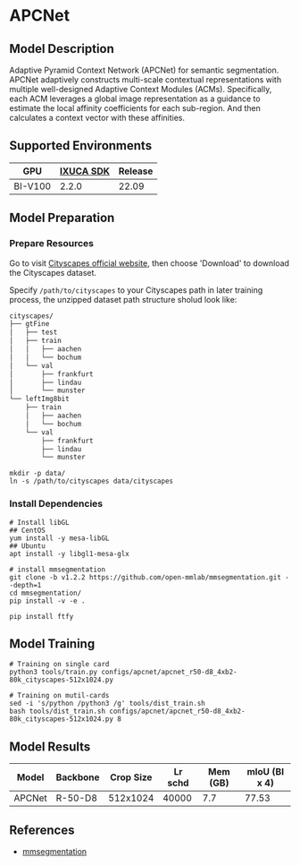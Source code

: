 # APCNet

## Model Description

Adaptive Pyramid Context Network (APCNet) for semantic segmentation. APCNet adaptively constructs multi-scale contextual
representations with multiple well-designed Adaptive Context Modules (ACMs). Specifically, each ACM leverages a global
image representation as a guidance to estimate the local affinity coefficients for each sub-region. And then calculates
a context vector with these affinities.

## Supported Environments

| GPU    | [IXUCA SDK](https://gitee.com/deep-spark/deepspark#%E5%A4%A9%E6%95%B0%E6%99%BA%E7%AE%97%E8%BD%AF%E4%BB%B6%E6%A0%88-ixuca) | Release |
|--------|-----------|---------|
| BI-V100 | 2.2.0     |  22.09  |

## Model Preparation

### Prepare Resources

Go to visit [Cityscapes official website](https://www.cityscapes-dataset.com/), then choose 'Download' to download the
Cityscapes dataset.

Specify `/path/to/cityscapes` to your Cityscapes path in later training process, the unzipped dataset path structure
sholud look like:

```bash
cityscapes/
├── gtFine
│   ├── test
│   ├── train
│   │   ├── aachen
│   │   └── bochum
│   └── val
│       ├── frankfurt
│       ├── lindau
│       └── munster
└── leftImg8bit
    ├── train
    │   ├── aachen
    │   └── bochum
    └── val
        ├── frankfurt
        ├── lindau
        └── munster
```

```shell
mkdir -p data/
ln -s /path/to/cityscapes data/cityscapes
```

### Install Dependencies

```shell
# Install libGL
## CentOS
yum install -y mesa-libGL
## Ubuntu
apt install -y libgl1-mesa-glx

# install mmsegmentation
git clone -b v1.2.2 https://github.com/open-mmlab/mmsegmentation.git --depth=1
cd mmsegmentation/
pip install -v -e .

pip install ftfy
```

## Model Training

```shell
# Training on single card
python3 tools/train.py configs/apcnet/apcnet_r50-d8_4xb2-80k_cityscapes-512x1024.py

# Training on mutil-cards
sed -i 's/python /python3 /g' tools/dist_train.sh
bash tools/dist_train.sh configs/apcnet/apcnet_r50-d8_4xb2-80k_cityscapes-512x1024.py 8
```

## Model Results

| Model  | Backbone | Crop Size | Lr schd | Mem (GB) | mIoU (BI x 4) |
|--------|----------|-----------|---------|----------|---------------|
| APCNet | R-50-D8  | 512x1024  | 40000   | 7.7      | 77.53         |

## References

- [mmsegmentation](https://github.com/open-mmlab/mmsegmentation)
